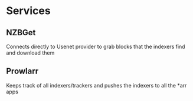 # Services

## NZBGet

Connects directly to Usenet provider to grab blocks that the indexers find and download them


## Prowlarr

Keeps track of all indexers/trackers and pushes the indexers to all the *arr apps


